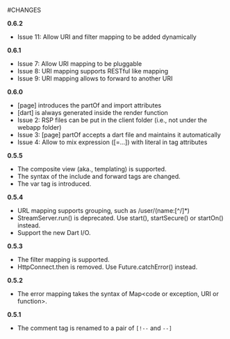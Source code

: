 #CHANGES

**0.6.2**

* Issue 11: Allow URI and filter mapping to be added dynamically

**0.6.1**

* Issue 7: Allow URI mapping to be pluggable
* Issue 8: URI mapping supports RESTful like mapping
* Issue 9: URI mapping allows to forward to another URI

**0.6.0**

* [page] introduces the partOf and import attributes
* [dart] is always generated inside the render function
* Issue 2: RSP files can be put in the client folder (i.e., not under the webapp folder)
* Issue 3: [page] partOf accepts a dart file and maintains it automatically
* Issue 4: Allow to mix expression ([=...]) with literal in tag attributes

**0.5.5**

* The composite view (aka., templating) is supported.
* The syntax of the include and forward tags are changed.
* The var tag is introduced.

**0.5.4**

* URL mapping supports grouping, such as /user/(name:[^/]*)
* StreamServer.run() is deprecated. Use start(), startSecure() or startOn() instead.
* Support the new Dart I/O.

**0.5.3**

* The filter mapping is supported.
* HttpConnect.then is removed. Use Future.catchError() instead.

**0.5.2**

* The error mapping takes the syntax of Map<code or exception, URI or function>.

**0.5.1**

* The comment tag is renamed to a pair of `[!--` and `--]`
